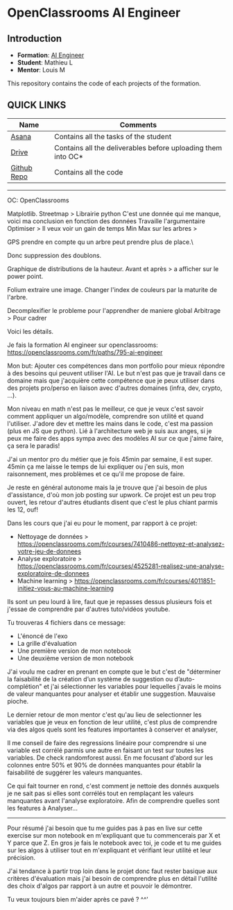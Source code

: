 # OpenClassrooms AI Engineer

## Introduction

- **Formation**: [AI Engineer](https://openclassrooms.com/fr/paths/795-ai-engineer)
- **Student**: Mathieu L  
- **Mentor**: Louis M

This repository contains the code of each projects of the formation.

## QUICK LINKS

| Name | Comments |
|------|----------|
| [Asana](https://app.asana.com/0/1205054446949635/1205068649002077)     |   Contains all the tasks of the student       |
| [Drive](https://drive.google.com/drive/folders/1ShNQlQWKz1-p8e5PC6aaRjR-XYUY3_rH?usp=sharing)     |  Contains all the deliverables before uploading them into OC*        |
|  [Github Repo](https://github.com/6be709c0/oc-ai-engineer)    |   Contains all the code       |

---
OC: OpenClassrooms

Matplotlib.
Streetmap > Librairie python
C'est une donnée qui me manque, voici ma conclusion  en fonction des données
Travaille l'argumentaire
Optimiser > Il veux voir un gain de temps
Min Max sur les arbres > 


GPS prendre en compte qu
un arbre peut prendre plus de place.\

Donc suppression des doublons.

Graphique de distributions de la hauteur.
Avant et après > a afficher sur le power point.

Folium extraire une image.
Changer l'index de couleurs par la maturite de l'arbre.

Decomplexifier le probleme pour l'apprendher de maniere global
Arbitrage > Pour cadrer



Voici les détails.

Je fais la formation AI engineer sur openclassrooms: https://openclassrooms.com/fr/paths/795-ai-engineer

Mon but: Ajouter ces compétences dans mon portfolio pour mieux répondre à des besoins qui peuvent utiliser l'AI. Le but n'est pas que je travail dans ce domaine mais que j'acquière cette compétence que je peux utiliser dans des projets pro/perso en liaison avec d'autres domaines (infra, dev, crypto, ...).

Mon niveau en math n'est pas le meilleur, ce que je veux c'est savoir comment appliquer un algo/modèle, comprendre son utilité et quand l'utiliser. 
J'adore dev et mettre les mains dans le code, c'est ma passion (plus en JS que python).
Lié à l'architecture web je suis aux anges, si je peux me faire des apps sympa avec des modèles AI sur ce que j'aime faire, ça sera le paradis!

J'ai un mentor pro du métier que je fois 45min par semaine, il est super. 45min ça me laisse le temps de lui expliquer ou j'en suis, mon raisonnement, mes problèmes et ce qu'il me propose de faire.

Je reste en général autonome mais la je trouve que j'ai besoin de plus d'assistance, d'où mon job posting sur upwork.
Ce projet est un peu trop ouvert, les retour d'autres étudiants disent que c'est le plus chiant parmis les 12, ouf!

Dans les cours que j'ai eu pour le moment, par rapport à ce projet:
- Nettoyage de données > https://openclassrooms.com/fr/courses/7410486-nettoyez-et-analysez-votre-jeu-de-donnees
- Analyse exploratoire > https://openclassrooms.com/fr/courses/4525281-realisez-une-analyse-exploratoire-de-donnees
- Machine learning > https://openclassrooms.com/fr/courses/4011851-initiez-vous-au-machine-learning

Ils sont un peu lourd à lire, faut que je repasses dessus plusieurs fois et j'essae de comprendre par d'autres tuto/vidéos youtube.

Tu trouveras 4 fichiers dans ce message:
- L'énoncé de l'exo
- La grille d'évaluation
- Une première version de mon notebook
- Une deuxième version de mon notebook

J'ai voulu me cadrer en prenant en compte que le but c'est de "déterminer la faisabilité de la création d’un système de suggestion ou d’auto-complétion" et j'ai sélectionner les variables pour lequelles j'avais le moins de valeur manquantes pour analyser et établir une suggestion. Mauvaise pioche.

Le dernier retour de mon mentor c'est qu'au lieu de selectionner les variables que je veux en fonction de leur utilité, c'est plus de comprendre via des algos quels sont les features importantes à conserver et analyser,

Il me conseil de faire des regressions linéaire pour comprendre si une variable est corrélé parmis une autre en faisant un test sur toutes les variables. De check randomforest aussi. En me focusant d'abord sur les colonnes entre 50% et 90% de données manquantes pour établir la faisabilité de suggérer les valeurs manquantes.

Ce qui fait tourner en rond, c'est comment je nettoie des donnés auxquels je ne sait pas si elles sont corrélés tout en remplaçant les valeurs manquantes avant l'analyse exploratoire. Afin de comprendre quelles sont les features à Analyser...

----

Pour résumé j'ai besoin que tu me guides pas à pas en live sur cette exercise sur mon notebook en m'expliquant que tu commencerais par X et Y parce que Z. En gros je fais le notebook avec toi, je code et tu me guides sur les algos à utiliser tout en m'expliquant et vérifiant leur utilité et leur précision.

J'ai tendance à partir trop loin dans le projet donc faut rester basique aux critères d'évaluation mais j'ai besoin de comprendre plus en détail l'utilité des choix d'algos par rapport à un autre et pouvoir le démontrer.

Tu veux toujours bien m'aider après ce pavé ? ^^'